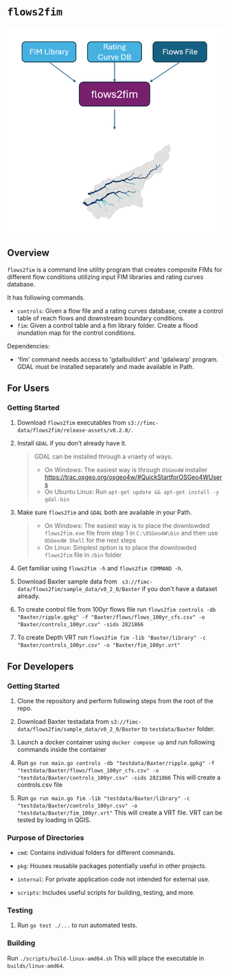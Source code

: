 # `flows2fim`
![alt text](image.png)
## Overview
`flows2fim` is a command line utility program that creates composite FIMs for different flow conditions utilizing input FIM libraries and rating curves database.

It has following commands.
 - `controls`: Given a flow file and a rating curves database, create a control table of reach flows and downstream boundary conditions.
 - `fim`: Given a control table and a fim library folder. Create a flood inundation map for the control conditions.

Dependencies:
 - 'fim' command needs access to 'gdalbuildvrt' and 'gdalwarp' program. GDAL must be installed separately and made available in Path.

## For Users

### Getting Started

1. Download `flows2fim` executables from `s3://fimc-data/flows2fim/release-assets/v0.2.0/`.

1. Install `GDAL` if you don't already have it.
   > GDAL can be installed through a vriaety of ways.
   > - On Windows: The easiest way is through `OSGeo4W` installer https://trac.osgeo.org/osgeo4w/#QuickStartforOSGeo4WUsers
   > - On Ubuntu Linux: Run `apt-get update && apt-get install -y gdal-bin`

1. Make sure `flows2fim` and `GDAL` both are available in your Path.
   > - On Windows: The easiest way is to place the downlowded `flows2fim.exe` file from step 1 in `C:\OSGeo4W\bin` and then use `OSGeo4W Shell` for the next steps
   > - On Linux: Simplest option is to place the downlowded `flows2fim` file in `/bin` folder

1. Get familiar using `flows2fim -h` and `flows2fim COMMAND -h`.

1. Download Baxter sample data from ` s3://fimc-data/flows2fim/sample_data/v0_2_0/Baxter` if you don't have a dataset already.

1. To create control file from 100yr flows file run `flows2fim controls -db "Baxter/ripple.gpkg" -f "Baxter/flows/flows_100yr_cfs.csv" -o "Baxter/controls_100yr.csv" -sids 2821866`

1. To create Depth VRT run `flows2fim fim -lib "Baxter/library" -c "Baxter/controls_100yr.csv" -o "Baxter/fim_100yr.vrt"`

## For Developers

### Getting Started

1. Clone the repository and perform following steps from the root of the repo.

1. Download Baxter testadata from `s3://fimc-data/flows2fim/sample_data/v0_2_0/Baxter` to `testdata/Baxter` folder.

2. Launch a docker container using `docker compose up` and run following commands inside the container

3. Run `go run main.go controls -db "testdata/Baxter/ripple.gpkg" -f "testdata/Baxter/flows/flows_100yr_cfs.csv" -o "testdata/Baxter/controls_100yr.csv" -sids 2821866` This will create a controls.csv file

4. Run `go run main.go fim -lib "testdata/Baxter/library" -c "testdata/Baxter/controls_100yr.csv" -o "testdata/Baxter/fim_100yr.vrt"` This will create a VRT file. VRT can be tested by loading in QGIS.


### Purpose of Directories

- `cmd`: Contains individual folders for different commands.

- `pkg`: Houses reusable packages potentially useful in other projects.

- `internal`: For private application code not intended for external use.

- `scripts`: Includes useful scripts for building, testing, and more.


### Testing

1. Run `go test ./...` to run automated tests.

### Building

Run `./scripts/build-linux-amd64.sh` This will place the executable in `builds/linux-amd64`.
